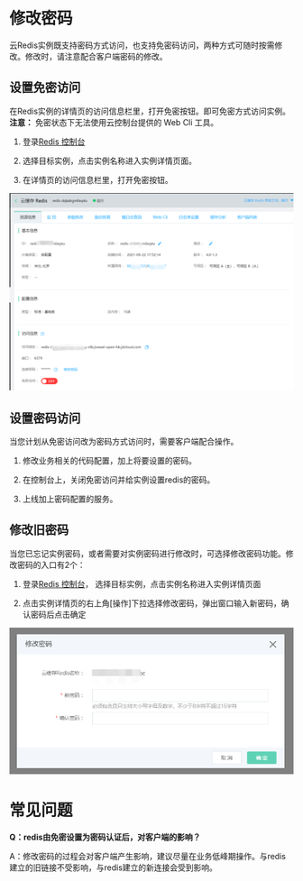 # 修改密码

云Redis实例既支持密码方式访问，也支持免密码访问，两种方式可随时按需修改。修改时，请注意配合客户端密码的修改。

## 设置免密访问

在Redis实例的详情页的访问信息栏里，打开免密按钮。即可免密方式访问实例。**注意：** 免密状态下无法使用云控制台提供的 Web Cli 工具。

1. 登录[Redis 控制台](https://redis-console.jdcloud.com/redis)

2. 选择目标实例，点击实例名称进入实例详情页面。

3. 在详情页的访问信息栏里，打开免密按钮。

![](../../../../../image/Redis/Change-Password-1.png)


## 设置密码访问

当您计划从免密访问改为密码方式访问时，需要客户端配合操作。

1. 修改业务相关的代码配置，加上将要设置的密码。

2. 在控制台上，关闭免密访问并给实例设置redis的密码。

3. 上线加上密码配置的服务。


## 修改旧密码

当您已忘记实例密码，或者需要对实例密码进行修改时，可选择修改密码功能。修改密码的入口有2个：

1. 登录[Redis 控制台](https://redis-console.jdcloud.com/redis)， 选择目标实例，点击实例名称进入实例详情页面

2. 点击实例详情页的右上角[操作]下拉选择修改密码，弹出窗口输入新密码，确认密码后点击确定

![](../../../../../image/Redis/Change-Password-2.png)


#  常见问题

**Q：redis由免密设置为密码认证后，对客户端的影响？**

A：修改密码的过程会对客户端产生影响，建议尽量在业务低峰期操作。与redis建立的旧链接不受影响，与redis建立的新连接会受到影响。


